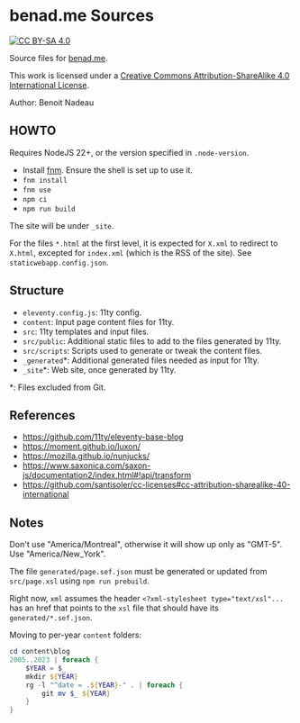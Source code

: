 # benad.me Sources

[![CC BY-SA 4.0][cc-by-sa-shield]][cc-by-sa]

Source files for [benad.me](https://benad.me/).

This work is licensed under a
[Creative Commons Attribution-ShareAlike 4.0 International License][cc-by-sa].

Author: Benoit Nadeau

## HOWTO

Requires NodeJS 22+, or the version specified in `.node-version`.

* Install [fnm](https://github.com/Schniz/fnm). Ensure the shell is set up to use it.
* `fnm install`
* `fnm use`
* `npm ci`
* `npm run build`

The site will be under `_site`.

For the files `*.html` at the first level, it is expected for `X.xml` to redirect
to `X.html`, excepted for `index.xml` (which is the RSS of the site).
See `staticwebapp.config.json`.

## Structure

* `eleventy.config.js`: 11ty config.
* `content`: Input page content files for 11ty.
* `src`: 11ty templates and input files.
* `src/public`: Additional static files to add to the files generated by 11ty.
* `src/scripts`: Scripts used to generate or tweak the content files.
* `_generated`*: Additional generated files needed as input for 11ty.
* `_site`*: Web site, once generated by 11ty.

\*: Files excluded from Git.

## References

* https://github.com/11ty/eleventy-base-blog
* https://moment.github.io/luxon/
* https://mozilla.github.io/nunjucks/
* https://www.saxonica.com/saxon-js/documentation2/index.html#!api/transform
* https://github.com/santisoler/cc-licenses#cc-attribution-sharealike-40-international

## Notes

Don't use "America/Montreal", otherwise it will show up only as "GMT-5". Use
"America/New_York".

The file `generated/page.sef.json` must be generated or updated from
`src/page.xsl` using `npm run prebuild`.

Right now, `xml` assumes the header `<?xml-stylesheet type="text/xsl"...` has an
href that points to the `xsl` file that should have its `generated/*.sef.json`.

Moving to per-year `content` folders:

```ps1
cd content\blog
2005..2023 | foreach {
    $YEAR = $_
    mkdir ${YEAR}
    rg -l "^date = .${YEAR}-" . | foreach {
        git mv $_ ${YEAR}
    }
}
```

[cc-by-sa]: https://creativecommons.org/licenses/by-sa/4.0/
[cc-by-sa-image]: https://licensebuttons.net/l/by-sa/4.0/88x31.png
[cc-by-sa-shield]: https://img.shields.io/badge/License-CC%20BY--SA%204.0-lightgrey.svg